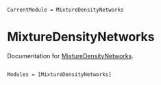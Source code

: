 ```@meta
CurrentModule = MixtureDensityNetworks
```

# MixtureDensityNetworks

Documentation for [MixtureDensityNetworks](https://github.com/JoshuaBillson/MixtureDensityNetworks.jl).

```@index
```

```@autodocs
Modules = [MixtureDensityNetworks]
```
